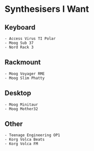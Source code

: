 Synthesisers I Want
===================

Keyboard
--------

	- Access Virus TI Polar
	- Moog Sub 37
	- Nord Rack 3

Rackmount
---------

	- Moog Voyager RME
	- Moog Slim Phatty

Desktop
-------

	- Moog Minitaur
	- Moog Mother32

Other
-----

	- Teenage Engineering OP1
	- Korg Volca Beats
	- Korg Volca FM
